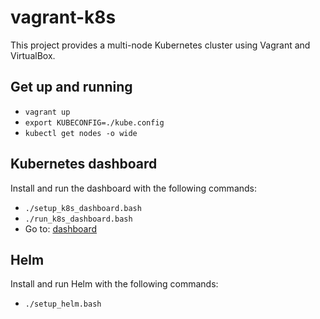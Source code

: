# vagrant-k8s

This project provides a multi-node Kubernetes cluster using Vagrant and VirtualBox.

## Get up and running

* `vagrant up`
* `export KUBECONFIG=./kube.config`
* `kubectl get nodes -o wide`

## Kubernetes dashboard

Install and run the dashboard with the following commands:

* `./setup_k8s_dashboard.bash`
* `./run_k8s_dashboard.bash`
* Go to: [dashboard](http://localhost:8001/api/v1/namespaces/kube-system/services/https:kubernetes-dashboard:/proxy/#!/login)

## Helm

Install and run Helm with the following commands:

* `./setup_helm.bash`
